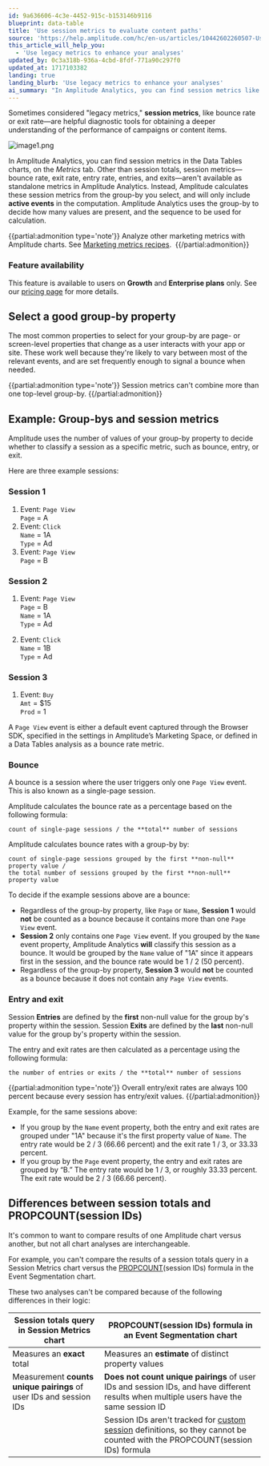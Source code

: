 ```yaml
---
id: 9a636606-4c3e-4452-915c-b153146b9116
blueprint: data-table
title: 'Use session metrics to evaluate content paths'
source: 'https://help.amplitude.com/hc/en-us/articles/10442602260507-Use-session-metrics-to-evaluate-content-paths'
this_article_will_help_you:
  - 'Use legacy metrics to enhance your analyses'
updated_by: 0c3a318b-936a-4cbd-8fdf-771a90c297f0
updated_at: 1717103382
landing: true
landing_blurb: 'Use legacy metrics to enhance your analyses'
ai_summary: "In Amplitude Analytics, you can find session metrics like bounce rate and exit rate in the Data Tables charts under the Metrics tab. These metrics aren't standalone but are calculated based on the group-by you select. You need to be on Growth or Enterprise plans to access this feature. By selecting the right group-by property, you can analyze session metrics and understand user interactions on your app or site. Session metrics such as bounce, entry, and exit rates are crucial for evaluating user engagement. Remember, these metrics are calculated based on the group-by property you choose."
---
```

Sometimes considered "legacy metrics," **session metrics**, like bounce rate or exit rate—are helpful diagnostic tools for obtaining a deeper understanding of the performance of campaigns or content items. 

![image1.png](/docs/output/img/data-tables/image1-png.png)

In Amplitude Analytics, you can find session metrics in the Data Tables charts, on the *Metrics* tab. Other than session totals, session metrics—bounce rate, exit rate, entry rate, entries, and exits—aren't available as standalone metrics in Amplitude Analytics. Instead, Amplitude calculates these session metrics from the group-by you select, and will only include **active events** in the computation. Amplitude Analytics uses the group-by to decide how many values are present, and the sequence to be used for calculation. 

{{partial:admonition type='note'}}
Analyze other marketing metrics with Amplitude charts. See [Marketing metrics recipes](/docs/analytics/charts/user-sessions/marketing-metrics-recipes). 
{{/partial:admonition}}

### Feature availability

This feature is available to users on **Growth** and **Enterprise plans** only. See our [pricing page](https://amplitude.com/pricing) for more details.

## Select a good group-by property

The most common properties to select for your group-by are page- or screen-level properties that change as a user interacts with your app or site. These work well because they're likely to vary between most of the relevant events, and are set frequently enough to signal a bounce when needed.

{{partial:admonition type='note'}}
 Session metrics can't combine more than one top-level group-by.
{{/partial:admonition}}

## Example: Group-bys and session metrics

Amplitude uses the number of values of your group-by property to decide whether to classify a session as a specific metric, such as bounce, entry, or exit.

Here are three example sessions:

### Session 1

1. Event: `Page View`  
	`Page` = A
2. Event: `Click`  
	`Name` = 1A  
	`Type` = Ad
3. Event: `Page View`  
	`Page` = B

### Session 2

1. Event: `Page View`  
	`Page` = B  
	`Name` = 1A  
	`Type` = Ad

2. Event: `Click`  
	`Name` = 1B  
	`Type` = Ad

### Session 3

1. Event: `Buy`  
	`Amt` = $15  
	`Prod` = 1

A `Page View` event is either a default event captured through the Browser SDK, specified in the settings in Amplitude’s Marketing Space, or defined in a Data Tables analysis as a bounce rate metric.

### Bounce

A bounce is a session where the user triggers only one `Page View` event. This is also known as a single-page session. 

Amplitude calculates the bounce rate as a percentage based on the following formula: 

```
count of single-page sessions / the **total** number of sessions
```

Amplitude calculates bounce rates with a group-by by:

```
count of single-page sessions grouped by the first **non-null** property value /   
the total number of sessions grouped by the first **non-null** property value
```

To decide if the example sessions above are a bounce:

* Regardless of the group-by property, like `Page` or `Name`, **Session 1** would **not** be counted as a bounce because it contains more than one `Page View` event.
* **Session 2** only contains one `Page View` event. If you grouped by the `Name` event property, Amplitude Analytics **will** classify this session as a bounce. It would be grouped by the `Name` value of "1A" since it appears first in the session, and the bounce rate would be 1 / 2 (50 percent).
* Regardless of the group-by property, **Session 3** would **not** be counted as a bounce because it does not contain any `Page View` events.

### Entry and exit

Session **Entries** are defined by the **first** non-null value for the group by's property within the session. Session **Exits** are defined by the **last** non-null value for the group by's property within the session.

The entry and exit rates are then calculated as a percentage using the following formula:

```
the number of entries or exits / the **total** number of sessions
```

{{partial:admonition type='note'}}
 Overall entry/exit rates are always 100 percent because every session has entry/exit values.
{{/partial:admonition}}

Example, for the same sessions above:

* If you group by the `Name` event property, both the entry and exit rates are grouped under "1A" because it's the first property value of `Name`. The entry rate would be 2 / 3 (66.66 percent) and the exit rate 1 / 3, or 33.33 percent.
* If you group by the `Page` event property, the entry and exit rates are grouped by “B.” The entry rate would be 1 / 3, or roughly 33.33 percent. The exit rate would be 2 / 3 (66.66 percent).

## Differences between session totals and PROPCOUNT(session IDs)

It's common to want to compare results of one Amplitude chart versus another, but not all chart analyses are interchangeable.

For example, you can't compare the results of a session totals query in a Session Metrics chart versus the [PROPCOUNT](/docs/analytics/charts/event-segmentation/event-segmentation-custom-formulas)(session IDs) formula in the Event Segmentation chart.

These two analyses can't be compared because of the following differences in their logic:

| Session totals query in Session Metrics chart                 | PROPCOUNT(session IDs) formula in an Event Segmentation chart                                                                                                                                                                                                                                                                                            |
| ------------------------------------------------------------------ | ------------------------------------------------------------------------------------------------------------------------------------------------------------------------------------------------------------------------------------------------------------------------------------------------------------------------------------------------------------------ |
| Measures an **exact** total                                        | Measures an **estimate** of distinct property values                                                                                                                                                                                                                                                                                                             |
| Measurement **counts unique pairings** of user IDs and session IDs | **Does not count unique pairings** of user IDs and session IDs, and have different results when multiple users have the same session ID                                                                                                                                                                                                                       |
|                                                                    | Session IDs aren't tracked for [custom session](/docs/data/sources/instrument-track-sessions#custom-session-property) definitions, so they cannot be counted with the PROPCOUNT(session IDs) formula |